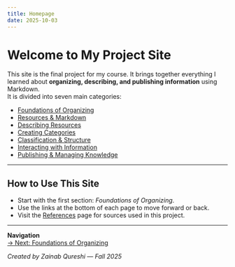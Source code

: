 ```yaml
---
title: Homepage
date: 2025-10-03
---
```

# Welcome to My Project Site

This site is the final project for my course. It brings together everything I learned about **organizing, describing, and publishing information** using Markdown.  
It is divided into seven main categories:

- [Foundations of Organizing](foundations-of-organizing/index.md)
- [Resources & Markdown](resources-markdown/index.md)
- [Describing Resources](describing-resources/index.md)
- [Creating Categories](creating-categories/index.md)
- [Classification & Structure](classification-structure/index.md)
- [Interacting with Information](interacting-with-information/index.md)
- [Publishing & Managing Knowledge](publishing-managing-knowledge/index.md)

---

## How to Use This Site
- Start with the first section: *Foundations of Organizing*.  
- Use the links at the bottom of each page to move forward or back.  
- Visit the [References](references.md) page for sources used in this project.  

---

**Navigation**  
[→ Next: Foundations of Organizing](foundations-of-organizing/index.md)

*Created by Zainab Qureshi — Fall 2025*  